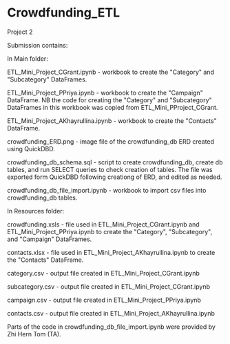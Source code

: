 # Crowdfunding_ETL
Project 2

Submission contains:

In Main folder:

ETL_Mini_Project_CGrant.ipynb - workbook to create the "Category" and "Subcategory" DataFrames.

ETL_Mini_Project_PPriya.ipynb - workbook to create the "Campaign" DataFrame. NB the code for creating the "Category" and "Subcategory" DataFrames in this workbook was copied from ETL_Mini_PProject_CGrant.

ETL_Mini_Project_AKhayrullina.ipynb - workbook to create the "Contacts" DataFrame.

crowdfunding_ERD.png - image file of the crowdfunding_db ERD created using QuickDBD.

crowdfunding_db_schema.sql - script to create crowdfunding_db, create db tables, and run SELECT queries to check creation of tables. The file was exported form QuickDBD following creationg of ERD, and edited as needed.

crowdfunding_db_file_import.ipynb - workbook to import csv files into crowdfunding_db tables.

In Resources folder:

crowdfunding.xsls - file used in ETL_Mini_Project_CGrant.ipynb and ETL_Mini_Project_PPriya.ipynb to create the "Category", "Subcategory", and "Campaign" DataFrames.

contacts.xlsx - file used in ETL_Mini_Project_AKhayrullina.ipynb to create the "Contacts" DataFrame.

category.csv - output file created in ETL_Mini_Project_CGrant.ipynb

subcategory.csv - output file created in ETL_Mini_Project_CGrant.ipynb

campaign.csv - output file created in ETL_Mini_Project_PPriya.ipynb

contacts.csv - output file created in ETL_Mini_Project_AKhayrullina.ipynb

Parts of the code in crowdfunding_db_file_import.ipynb were provided by Zhi Hern Tom (TA).


